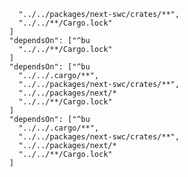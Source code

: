 

        "../../packages/next-swc/crates/**",
        "../../**/Cargo.lock"
      ]
      "dependsOn": ["^bu
        "../../**/Cargo.lock"
      ]
      "dependsOn": ["^bu
        "../../.cargo/**",
        "../../packages/next-swc/crates/**",
        "../../packages/next/*
        "../../**/Cargo.lock"
      ]
      "dependsOn": ["^bu
        "../../.cargo/**",
        "../../packages/next-swc/crates/**",
        "../../packages/next/*
        "../../**/Cargo.lock"
      ]

